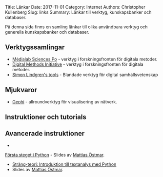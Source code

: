 Title: Länkar
Date: 2017-11-01
Category: Internet
Authors: Christopher Kullenberg
Slug: links
Summary: Länkar till verktyg, kunskapsbanker och databaser.

På denna sida finns en samling länkar till olika användbara verktyg och generella kunskapsbanker och databaser.

## Verktygssamlingar

- <a href="http://tools.medialab.sciences-po.fr/">Médialab Sciences Po</a> - verktyg i forskningsfronten för digitala metoder.
- <a href="https://wiki.digitalmethods.net/Dmi/ToolDatabase">Digital Methods Initiative</a> - verktyg i forskningsfronten för digitala metoder.</li>
- <a href="http://www.simonlindgren.com/tools/">Simon Lindgren's tools</a> - Blandade verktyg för digital samhällsvetenskap</li>

## Mjukvaror

- <a href="https://gephi.org">Gephi</a> - allroundverktyg för visualisering av nätverk.</li>

## Instruktioner och tutorials

## Avancerade instruktioner

- <a href="https://www.slideshare.net/mattiasostmar/forsta-steget-i-python">
Första steget i Python</a> - Slides av <a href="http://mattiasostmar.net">Mattias Östmar</a>.</li>
- <a href="https://www.slideshare.net/mattiasostmar/strangteori-introduktion-till-textanalys-i-python-58559569">Sträng-teori: Introduktion till textanalys med Python</a>
- Slides av <a href="http://mattiasostmar.net">Mattias Östmar</a>.</li>